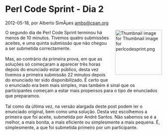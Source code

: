 
# Perl Code Sprint - Dia 2

 2012-05-18, por Alberto SimÃµes <ambs@cpan.org>

<a href="http://perl.pt/assets_c/2012/03/perlcodesprint-thumb-150x145-34-thumb-150x145-35.png"><img alt="Thumbnail image for Thumbnail image for perlcodesprint.png" src="%%BASE_URI%%imgs/perlcodesprint-thumb-150x145-34-thumb-150x145-35-thumb-150x145-36.png" class="mt-image-right" style="float: right; margin: 0 0 20px 20px;" height="145" width="150" /></a> <div>O segundo dia de Perl Code Sprint terminou há menos de 10 minutos. Tivemos quatro submissões aceites, e uma quinta submissão que não chegou a ser submetida correctamente.<br /><br />Mas, ao contrário da primeira prova, em que as soluções só começaram a aparecer três horas depois do enunciado estar público, desta vez tivemos a primeira submissão 22 minutos depois do enunciado ter sido disponibilizado. É certo que o enunciado era bem mais simples, mas também é sinal que os participantes começam a estar mais propensos para o tipo de enunciados que preparamos.<br /><br />Tal como da última vez, na versão alargada deste post podem ler o enunciado original, bem como uma solução. Desta vez escolhemos a primeira que foi aceite, submetida por André Santos. Não sabemos se é a melhor, a mais bonita, a mais eficiente ou simplesmente a mais pequena. É, simplesmente, a que foi submetida primeiro por um participante.<br /></div>
